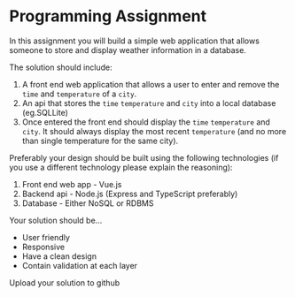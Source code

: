 # Programming Assignment

In this assignment you will build a simple web application that allows someone to store and display weather information in a database.

The solution should include:

1. A front end web application that allows a user to enter and remove the `time` and `temperature` of a `city`.
2. An api that stores the `time` `temperature` and `city` into a local database (eg.SQLLite)
3. Once entered the front end should display the `time` `temperature` and `city`. It should always display the most recent `temperature` (and no more than single temperature for the same city). 

Preferably your design should be built using the following technologies (if you use a different technology please explain the reasoning):

1. Front end web app - Vue.js
2. Backend api - Node.js (Express and TypeScript preferably)
3. Database - Either NoSQL or RDBMS

Your solution should be...

- User friendly
- Responsive
- Have a clean design
- Contain validation at each layer

Upload your solution to github
